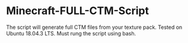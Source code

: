 # Minecraft-FULL-CTM-Script

The script will generate full CTM files from your texture pack.
Tested on Ubuntu 18.04.3 LTS.
Must rung the script using bash.
